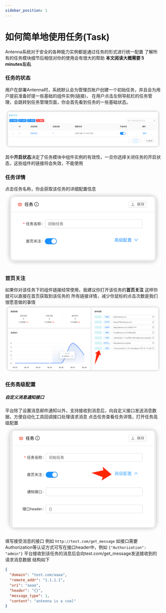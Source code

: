 ```yaml
---
sidebar_position: 1
---
```


# 如何简单地使用任务(Task)

Antenna系统对于安全的各种能力实例都是通过任务的形式进行统一配置
了解所有的任务模块细节后相信对你的使用会有很大的帮助 **本文阅读大概需要 5 minutes左右**.

### 任务的状态

用户在部署Antenna时，系统默认会为管理员账户创建一个初始任务，并且会为用户提前准备好提一些基础的组件实例(链接)，
在用户点击左侧导航栏的任务管理，会跳转到任务管理页面，你会首先看到任务的一些基础状态。

![img.png](../../static/img/img_task_status.png)

其中**开启状态**决定了任务模块中组件实例的有效性，一旦你选择关闭任务的开启状态，这些组件的链接将会失效，不能使用

### 任务详情

点击任务名称，你会获取该任务的详细配置信息
![img.png](../../static/img/img_task_info.png)

### 首页关注

如果你对该任务下的组件链接经常使用，我建议你打开该任务的**首页关注** 这样你就可以直接在首页获取到该任务的
所有链接详情，减少你鼠标的点击次数是我们很愿意做的事情
![img.png](../../static/img/img_task_focus.png)

### 任务高级配置
##### 自定义消息通知接口
平台除了设置消息邮件通知以外，支持接收到消息后，向自定义接口发送消息数据，方便自动化工具回调接口处理请求消息
点击任务查看任务详情，打开任务高级配置
![img.png](../../static/img/img_advanced_configuration.png)

填写接受消息的接口 例如
`http://test.com/get_message`
如接口需要Authorization等认证方式可写在接口header中，例如
`{"Authorization": "admin"}`
平台接收到该任务的消息后会向test.com/get_message发送接收到的请求消息数据
结构如下

```json
{
  "domain": "test.com/aaaa",
  "remote_addr": "1.1.1.1",
  "uri": "aaaa",
  "header": "{}",
  "message_type": 1,
  "content": "antenna is a cool"
}
```

